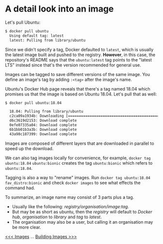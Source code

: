 # A detail look into an image

Let's pull Ubuntu:

```bash
$ docker pull ubuntu
  Using default tag: latest
  latest: Pulling from library/ubuntu
```

Since we didn't specify a tag, Docker defaulted to `latest`, which is usually the latest image built and pushed to the registry. **However**, in this case, the repository's README says that the `ubuntu:latest` tag points to the "latest LTS" instead since that's the version recommended for general use.

Images can be tagged to save different versions of the same image. You define an image's tag by adding `:<tag>` after the image's name.

Ubuntu's Docker Hub page reveals that there's a tag named 18.04 which promises us that the image is based on Ubuntu 18.04. Let's pull that as well:

```bash
$ docker pull ubuntu:18.04

  18.04: Pulling from library/ubuntu
  c2ca09a1934b: Downloading [============================================>      ]  34.25MB/38.64MB
  d6c3619d2153: Download complete
  0efe07335a04: Download complete
  6b1bb01b3a3b: Download complete
  43a98c187399: Download complete
```

Images are composed of different layers that are downloaded in parallel to speed up the download.

We can also tag images locally for convenience, for example, `docker tag ubuntu:18.04` `ubuntu:bionic` creates the tag `ubuntu:bionic` which refers to `ubuntu:18.04`.

Tagging is also a way to "rename" images. Run `docker tag ubuntu:18.04 fav_distro:bionic` and check `docker images` to see what effects the command had.

To summarize, an image name may consist of 3 parts plus a tag. 

- Usually like the following: *registry/organisation/image:tag*. 
- But may be as short as ubuntu, then the *registry* will default to *Docker hub*, *organisation* to *library* and *tag* to *latest*. 
- The organisation may also be a user, but calling it an organisation may be more clear.

[<<< Images](105-images.md) ... [Building Images >>>](107.building-images.md)